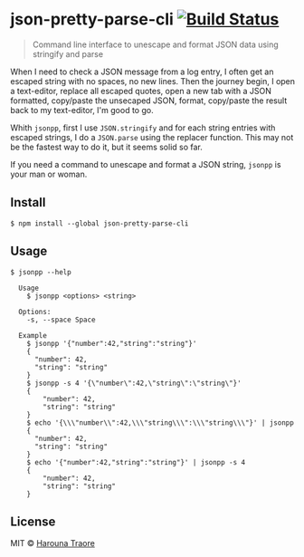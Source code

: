 # json-pretty-parse-cli [![Build Status](https://travis-ci.org/haroun/b64-cli.svg?branch=master)](https://travis-ci.org/haroun/json-pretty-parse-cli)

> Command line interface to unescape and format JSON data using stringify and parse

When I need to check a JSON message from a log entry, I often get an escaped string with no spaces, no new lines.
Then the journey begin, I open a text-editor, replace all escaped quotes, open a new tab with a JSON formatted, copy/paste the unsecaped JSON, format, copy/paste the result back to my text-editor, I'm good to go.

Whith `jsonpp`, first I use `JSON.stringify` and for each string entries with escaped strings, I do a `JSON.parse` using the replacer function.
This may not be the fastest way to do it, but it seems solid so far.

If you need a command to unescape and format a JSON string, `jsonpp` is your man or woman.


## Install

```
$ npm install --global json-pretty-parse-cli
```


## Usage

```
$ jsonpp --help

  Usage
    $ jsonpp <options> <string>

  Options:
    -s, --space Space

  Example
    $ jsonpp '{"number":42,"string":"string"}'
    {
      "number": 42,
      "string": "string"
    }
    $ jsonpp -s 4 '{\"number\":42,\"string\":\"string\"}'
    {
        "number": 42,
        "string": "string"
    }
    $ echo '{\\\"number\\":42,\\\"string\\\":\\\"string\\\"}' | jsonpp
    {
      "number": 42,
      "string": "string"
    }
    $ echo '{"number":42,"string":"string"}' | jsonpp -s 4
    {
        "number": 42,
        "string": "string"
    }
```


## License

MIT © [Harouna Traore](https://github.com/haroun)
